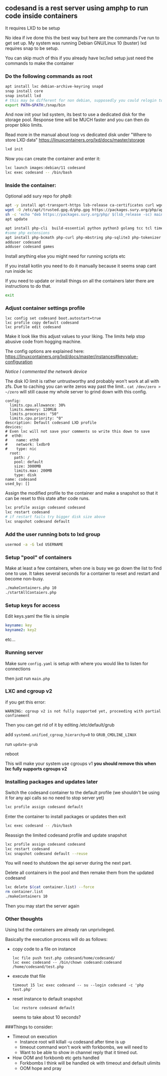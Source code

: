 ## codesand is a rest server using amphp to run code inside containers

It requires LXD to be setup


No idea if ive done this the best way but here are the commands I've run to get set up. My system was running Debian GNU/Linux 10 (buster)
lxd requires snap to be setup.

You can skip much of this if you already have lxc/lxd setup just need the commands to make the container

### Do the following commands as root
```bash
apt install lxc debian-archive-keyring snapd
snap install core
snap install lxd
# this may be different for non debian, supposedly you could relogin too
export PATH=$PATH:/snap/bin
```
And now init your lxd system, its best to use a dedicated disk for the storage pool. Response time will be MUCH faster and you can then do proper blkio limits.

Read more in the manual about loop vs dedicated disk under "Where to store LXD data"
https://linuxcontainers.org/lxd/docs/master/storage
```bash
lxd init
```
Now you can create the container and enter it:
```bash
lxc launch images:debian/11 codesand
lxc exec codesand -- /bin/bash
```

### Inside the container:

Optional add sury repo for php8:
```bash
apt -y install apt-transport-https lsb-release ca-certificates curl wget
wget -O /etc/apt/trusted.gpg.d/php.gpg https://packages.sury.org/php/apt.gpg
sh -c 'echo "deb https://packages.sury.org/php/ $(lsb_release -sc) main" > /etc/apt/sources.list.d/php.list'
apt update
```
```bash
apt install php-cli  build-essential python python3 golang tcc tcl time fish zsh toilet figlet toilet-fonts cowsay default-jdk
#some php extensions
apt install php-bcmath php-curl php-mbstring php-sqlite3 php-tokenizer php-zip php-xml php-bz2 php-gmp
adduser codesand
adduser codesand games
```
Install anything else you might need for running scripts etc

If you install kotlin you need to do it manually because it seems snap cant run inside lxc

If you need to update or install things on all the containers later there are instructions to do that. 
```bash
exit
```

### Adjust container settings profile
```
lxc config set codesand boot.autostart=true
lxc profile copy default codesand
lxc profile edit codesand
```
Make it look like this adjust values to your liking.
The limits help stop abusive code from hogging machine.

The config options are explained here: https://linuxcontainers.org/lxd/docs/master/instances#keyvalue-configuration

*Notice I commented the network device*

The disk IO limit is rather untrustworthy and probably won't work at all with zfs. Due to caching you can write zeros way past the limit.. `cat /dev/zero > ~/zero` will still cause my whole server to grind down with this config.
```
config:
  limits.cpu.allowance: 30%
  limits.memory: 120MiB
  limits.processes: "50"
  limits.cpu.priority: "0"
description: Default codesand LXD profile
devices:
# Even lxc will not save your comments so write this down to save
#  eth0:
#    name: eth0
#    network: lxdbr0
#    type: nic
  root:
    path: /
    pool: default
    size: 3000MB
    limits.max: 200MB
    type: disk
name: codesand
used_by: []
```
Assign the modified profile to the container and make a snapshot so that it can be reset to this state after code runs.

```bash
lxc profile assign codesand codesand
lxc restart codesand
# if restart fails try bigger disk size above
lxc snapshot codesand default
```

### Add the user running bots to lxd group
```bash
usermod -a -G lxd USERNAME
```

### Setup "pool" of containers
Make at least a few containers, when one is busy we go down the list to find one to use. It takes several seconds for a container to reset and restart and become non-busy.

```bash
./makeContainers.php 10
./startAllContaiers.php
```

### Setup keys for access
Edit keys.yaml the file is simple
```yaml
keyname: key
keyname2: key2
```
etc...

### Running server
Make sure ```config.yaml``` is setup with where you would like to listen for connections

then just run ```main.php```

### LXC and cgroup v2
if you get this error:
```
WARNING: cgroup v2 is not fully supported yet, proceeding with partial confinement
```
Then you can get rid of it by editing /etc/default/grub

add ```systemd.unified_cgroup_hierarchy=0``` to ```GRUB_CMDLINE_LINUX```

run ```update-grub```

reboot

This will make your system use cgroups v1 **you should remove this when lxc fully supports cgroups v2**


### Installing packages and updates later
Switch the codesand container to the default profile (we shouldn't be using it for any api calls so no need to stop server yet)
```bash
lxc profile assign codesand default
```
Enter the container to install packages or updates then exit
```bash
lxc exec codesand -- /bin/bash
```
Reassign the limited codesand profile and update snapshot
```bash
lxc profile assign codesand codesand
lxc restart codesand
lxc snapshot codesand default --reuse
```
You will need to shutdown the api server during the next part.

Delete all containers in the pool and then remake them from the updated codesand
```bash
lxc delete $(cat container.list) --force
rm container.list
./makeContainers 10
```
Then you may start the server again

### Other thoughts
Using lxd the containers are already ran unprivileged.


Basically the execution process will do as follows:
* copy code to a file on instance
  ```
  lxc file push test.php codesand/home/codesand/
  lxc exec codesand -- /bin/chown codesand:codesand /home/codesand/test.php
  ```
* execute that file
  ```
  timeout 15 lxc exec codesand -- su --login codesand -c 'php test.php'
  ```
* reset instance to default snapshot
  ```
  lxc restore codesand default
  ```
  seems to take about 10 seconds?


###Things to consider:
* Timeout on execution
  * Instance root will killall -u codesand after time is up
  * timeout command won't work with forkbombs, we will need to 
  * Want to be able to show in channel reply that it timed out.
* How OOM and forkbomb etc gets handled
  * Forkbombs I think will be handled ok with timeout and default ulimits
  * OOM hope and pray
